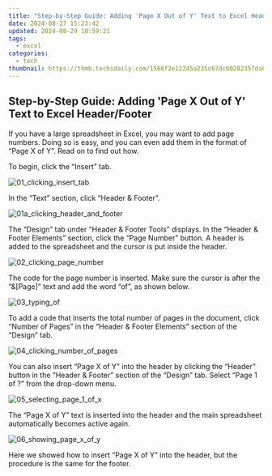 ```yaml
---
title: "Step-by-Step Guide: Adding 'Page X Out of Y' Text to Excel Header/Footer"
date: 2024-08-27 15:23:42
updated: 2024-08-29 10:59:21
tags:
  - excel
categories:
  - tech
thumbnail: https://thmb.techidaily.com/1566f2e12245a235c67dc60282357da8be7ca7e87e9ad893653296d9f2133d72.jpg
---
```


## Step-by-Step Guide: Adding 'Page X Out of Y' Text to Excel Header/Footer

If you have a large spreadsheet in Excel, you may want to add page numbers. Doing so is easy, and you can even add them in the format of “Page X of Y”. Read on to find out how.

 To begin, click the “Insert” tab.

![01_clicking_insert_tab](https://static1.howtogeekimages.com/wordpress/wp-content/uploads/2015/10/01_clicking_insert_tab.png) 

 In the “Text” section, click “Header & Footer”.

![01a_clicking_header_and_footer](https://static1.howtogeekimages.com/wordpress/wp-content/uploads/2015/10/01a_clicking_header_and_footer.png) 

 The “Design” tab under “Header & Footer Tools” displays. In the “Header & Footer Elements” section, click the “Page Number” button. A header is added to the spreadsheet and the cursor is put inside the header.

![02_clicking_page_number](https://static1.howtogeekimages.com/wordpress/wp-content/uploads/2015/10/02_clicking_page_number.png) 

 The code for the page number is inserted. Make sure the cursor is after the “&\[Page\]” text and add the word “of”, as shown below.

![03_typing_of](https://static1.howtogeekimages.com/wordpress/wp-content/uploads/2015/10/03_typing_of.png) 

 To add a code that inserts the total number of pages in the document, click “Number of Pages” in the “Header & Footer Elements” section of the “Design” tab.

![04_clicking_number_of_pages](https://static1.howtogeekimages.com/wordpress/wp-content/uploads/2015/10/04_clicking_number_of_pages.png) 

 You can also insert “Page X of Y” into the header by clicking the “Header” button in the “Header & Footer” section of the “Design” tab. Select “Page 1 of ?” from the drop-down menu.

![05_selecting_page_1_of_x](https://static1.howtogeekimages.com/wordpress/wp-content/uploads/2015/10/05_selecting_page_1_of_x.png) 

 The “Page X of Y” text is inserted into the header and the main spreadsheet automatically becomes active again.

![06_showing_page_x_of_y](https://static1.howtogeekimages.com/wordpress/wp-content/uploads/2015/10/06_showing_page_x_of_y.png) 

 Here we showed how to insert “Page X of Y” into the header, but the procedure is the same for the footer.

<ins class="adsbygoogle"
     style="display:block"
     data-ad-format="autorelaxed"
     data-ad-client="ca-pub-7571918770474297"
     data-ad-slot="1223367746"></ins>



<ins class="adsbygoogle"
     style="display:block"
     data-ad-client="ca-pub-7571918770474297"
     data-ad-slot="8358498916"
     data-ad-format="auto"
     data-full-width-responsive="true"></ins>
